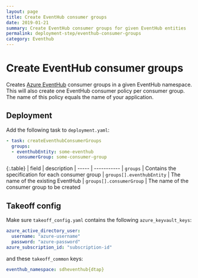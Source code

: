 ```yaml
---
layout: page
title: Create EventHub consumer groups
date: 2019-01-21
summary: Create EventHub consumer groups for given EventHub entities
permalink: deployment-step/eventhub-consumer-groups
category: Eventhub
---
```


# Create EventHub consumer groups

Creates [Azure EventHub](https://docs.microsoft.com/en-us/azure/event-hubs/) consumer groups in a given EventHub namespace. This will also create one EventHub consumer policy per consumer group. The name of this policy equals the name of your application.

## Deployment
Add the following task to `deployment.yaml`:

```yaml
- task: createEventhubConsumerGroups
  groups:
  - eventhubEntity: some-eventhub
    consumerGroup: some-consumer-group
```

{:.table}
| field | description 
| ----- | ----------- 
| `groups` | Contains the specification for each consumer group 
| `groups[].eventhubEntity` | The name of the existing EventHub 
| `groups[].consumerGroup` | The name of the consumer group to be created

## Takeoff config
Make sure `takeoff_config.yaml` contains the following `azure_keyvault_keys`:

  ```yaml
  azure_active_directory_user:
    username: "azure-username"
    password: "azure-password"
  azure_subscription_id: "subscription-id"
  ```

and these `takeoff_common` keys:
  ```yaml
  eventhub_namespace: sdheventhub{dtap}
  ```
